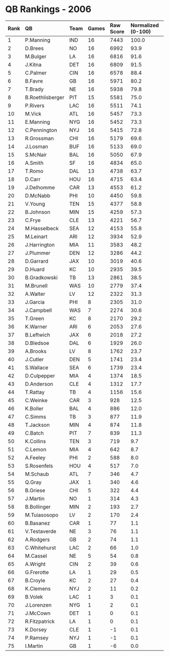 # QB Rankings - 2006

| Rank | QB               | Team | Games | Raw Score | Normalized (0-100) |
| :----| :----------------| :----| :-----| :---------| :------------------|
| 1    | P.Manning        | IND  | 16    | 7443      | 100.0              |
| 2    | D.Brees          | NO   | 16    | 6992      | 93.9               |
| 3    | M.Bulger         | LA   | 16    | 6816      | 91.6               |
| 4    | J.Kitna          | DET  | 16    | 6809      | 91.5               |
| 5    | C.Palmer         | CIN  | 16    | 6578      | 88.4               |
| 6    | B.Favre          | GB   | 16    | 5971      | 80.2               |
| 7    | T.Brady          | NE   | 16    | 5938      | 79.8               |
| 8    | B.Roethlisberger | PIT  | 15    | 5581      | 75.0               |
| 9    | P.Rivers         | LAC  | 16    | 5511      | 74.1               |
| 10   | M.Vick           | ATL  | 16    | 5457      | 73.3               |
| 11   | E.Manning        | NYG  | 16    | 5452      | 73.3               |
| 12   | C.Pennington     | NYJ  | 16    | 5415      | 72.8               |
| 13   | R.Grossman       | CHI  | 16    | 5179      | 69.6               |
| 14   | J.Losman         | BUF  | 16    | 5133      | 69.0               |
| 15   | S.McNair         | BAL  | 16    | 5050      | 67.9               |
| 16   | A.Smith          | SF   | 16    | 4834      | 65.0               |
| 17   | T.Romo           | DAL  | 13    | 4738      | 63.7               |
| 18   | D.Carr           | HOU  | 16    | 4715      | 63.4               |
| 19   | J.Delhomme       | CAR  | 13    | 4553      | 61.2               |
| 20   | D.McNabb         | PHI  | 10    | 4450      | 59.8               |
| 21   | V.Young          | TEN  | 15    | 4377      | 58.8               |
| 22   | B.Johnson        | MIN  | 15    | 4259      | 57.3               |
| 23   | C.Frye           | CLE  | 13    | 4221      | 56.7               |
| 24   | M.Hasselbeck     | SEA  | 12    | 4153      | 55.8               |
| 25   | M.Leinart        | ARI  | 12    | 3934      | 52.9               |
| 26   | J.Harrington     | MIA  | 11    | 3583      | 48.2               |
| 27   | J.Plummer        | DEN  | 12    | 3286      | 44.2               |
| 28   | D.Garrard        | JAX  | 10    | 3019      | 40.6               |
| 29   | D.Huard          | KC   | 10    | 2935      | 39.5               |
| 30   | B.Gradkowski     | TB   | 13    | 2861      | 38.5               |
| 31   | M.Brunell        | WAS  | 10    | 2779      | 37.4               |
| 32   | A.Walter         | LV   | 12    | 2322      | 31.3               |
| 33   | J.Garcia         | PHI  | 8     | 2305      | 31.0               |
| 34   | J.Campbell       | WAS  | 7     | 2274      | 30.6               |
| 35   | T.Green          | KC   | 8     | 2170      | 29.2               |
| 36   | K.Warner         | ARI  | 6     | 2053      | 27.6               |
| 37   | B.Leftwich       | JAX  | 6     | 2018      | 27.2               |
| 38   | D.Bledsoe        | DAL  | 6     | 1929      | 26.0               |
| 39   | A.Brooks         | LV   | 8     | 1762      | 23.7               |
| 40   | J.Cutler         | DEN  | 5     | 1741      | 23.4               |
| 41   | S.Wallace        | SEA  | 6     | 1739      | 23.4               |
| 42   | D.Culpepper      | MIA  | 4     | 1374      | 18.5               |
| 43   | D.Anderson       | CLE  | 4     | 1312      | 17.7               |
| 44   | T.Rattay         | TB   | 4     | 1156      | 15.6               |
| 45   | C.Weinke         | CAR  | 3     | 928       | 12.5               |
| 46   | K.Boller         | BAL  | 4     | 886       | 12.0               |
| 47   | C.Simms          | TB   | 3     | 877       | 11.9               |
| 48   | T.Jackson        | MIN  | 4     | 874       | 11.8               |
| 49   | C.Batch          | PIT  | 7     | 839       | 11.3               |
| 50   | K.Collins        | TEN  | 3     | 719       | 9.7                |
| 51   | C.Lemon          | MIA  | 4     | 642       | 8.7                |
| 52   | A.Feeley         | PHI  | 2     | 588       | 8.0                |
| 53   | S.Rosenfels      | HOU  | 4     | 517       | 7.0                |
| 54   | M.Schaub         | ATL  | 7     | 346       | 4.7                |
| 55   | Q.Gray           | JAX  | 1     | 340       | 4.6                |
| 56   | B.Griese         | CHI  | 5     | 322       | 4.4                |
| 57   | J.Martin         | NO   | 1     | 314       | 4.3                |
| 58   | B.Bollinger      | MIN  | 2     | 193       | 2.7                |
| 59   | M.Tuiasosopo     | LV   | 2     | 170       | 2.4                |
| 60   | B.Basanez        | CAR  | 1     | 77        | 1.1                |
| 61   | V.Testaverde     | NE   | 3     | 76        | 1.1                |
| 62   | A.Rodgers        | GB   | 2     | 74        | 1.1                |
| 63   | C.Whitehurst     | LAC  | 2     | 66        | 1.0                |
| 64   | M.Cassel         | NE   | 5     | 54        | 0.8                |
| 65   | A.Wright         | CIN  | 2     | 39        | 0.6                |
| 66   | G.Frerotte       | LA   | 1     | 29        | 0.5                |
| 67   | B.Croyle         | KC   | 2     | 27        | 0.4                |
| 68   | K.Clemens        | NYJ  | 2     | 11        | 0.2                |
| 69   | B.Volek          | LAC  | 1     | 3         | 0.1                |
| 70   | J.Lorenzen       | NYG  | 1     | 2         | 0.1                |
| 71   | J.McCown         | DET  | 1     | 0         | 0.1                |
| 72   | R.Fitzpatrick    | LA   | 1     | 0         | 0.1                |
| 73   | K.Dorsey         | CLE  | 1     | -1        | 0.1                |
| 74   | P.Ramsey         | NYJ  | 1     | -1        | 0.1                |
| 75   | I.Martin         | GB   | 1     | -6        | 0.0                |

